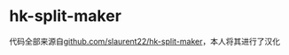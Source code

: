 # hk-split-maker

代码全部来源自[github.com/slaurent22/hk-split-maker](https://github.com/slaurent22/hk-split-maker)，本人将其进行了汉化